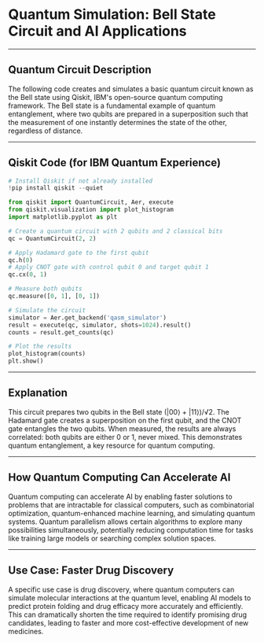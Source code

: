 # Quantum Simulation: Bell State Circuit and AI Applications

---

## Quantum Circuit Description

The following code creates and simulates a basic quantum circuit known as the Bell state using Qiskit, IBM's open-source quantum computing framework. The Bell state is a fundamental example of quantum entanglement, where two qubits are prepared in a superposition such that the measurement of one instantly determines the state of the other, regardless of distance.

---

## Qiskit Code (for IBM Quantum Experience)

```python
# Install Qiskit if not already installed
!pip install qiskit --quiet
```

```python
from qiskit import QuantumCircuit, Aer, execute
from qiskit.visualization import plot_histogram
import matplotlib.pyplot as plt

# Create a quantum circuit with 2 qubits and 2 classical bits
qc = QuantumCircuit(2, 2)

# Apply Hadamard gate to the first qubit
qc.h(0)
# Apply CNOT gate with control qubit 0 and target qubit 1
qc.cx(0, 1)

# Measure both qubits
qc.measure([0, 1], [0, 1])

# Simulate the circuit
simulator = Aer.get_backend('qasm_simulator')
result = execute(qc, simulator, shots=1024).result()
counts = result.get_counts(qc)

# Plot the results
plot_histogram(counts)
plt.show()
```

---

## Explanation

This circuit prepares two qubits in the Bell state (|00⟩ + |11⟩)/√2. The Hadamard gate creates a superposition on the first qubit, and the CNOT gate entangles the two qubits. When measured, the results are always correlated: both qubits are either 0 or 1, never mixed. This demonstrates quantum entanglement, a key resource for quantum computing.

---

## How Quantum Computing Can Accelerate AI

Quantum computing can accelerate AI by enabling faster solutions to problems that are intractable for classical computers, such as combinatorial optimization, quantum-enhanced machine learning, and simulating quantum systems. Quantum parallelism allows certain algorithms to explore many possibilities simultaneously, potentially reducing computation time for tasks like training large models or searching complex solution spaces.

---

## Use Case: Faster Drug Discovery

A specific use case is drug discovery, where quantum computers can simulate molecular interactions at the quantum level, enabling AI models to predict protein folding and drug efficacy more accurately and efficiently. This can dramatically shorten the time required to identify promising drug candidates, leading to faster and more cost-effective development of new medicines. 